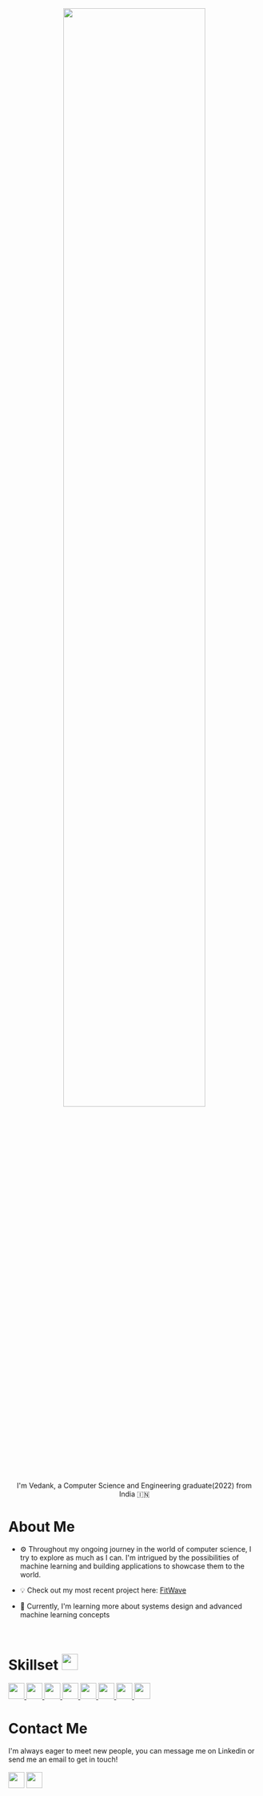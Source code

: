 <div align="center">
<img src="https://rishavanand.github.io/static/images/greetings.gif" align="center" style="width: 75%" />
</div>
<br>
<div align="center">I'm Vedank, a Computer Science and Engineering graduate(2022) from India 🇮🇳</div>  

<h1> About Me </h1>

- ⚙️ Throughout my ongoing journey in the world of computer science, I try to explore as much as I can. I'm intrigued by the possibilities of machine learning and building applications to showcase them to the world.

- 💡 Check out my most recent project here: <a href = "https://github.com/VedankPande/FitWave">FitWave</a>

- 🌱 Currently, I'm learning more about systems design and advanced machine learning concepts


<br>

<h1> Skillset <img src = "https://media2.giphy.com/media/QssGEmpkyEOhBCb7e1/giphy.gif?cid=ecf05e47a0n3gi1bfqntqmob8g9aid1oyj2wr3ds3mg700bl&rid=giphy.gif" width = 32px height=32px> </h1>
<a href= https://github.com/VedankPande ?tab=repositories&q=&type=&language=python&sort= > <img width ='32px' src ='https://raw.githubusercontent.com/rahulbanerjee26/githubAboutMeGenerator/main/icons/python.svg'> </a>
<a href= https://github.com/VedankPande ?tab=repositories&q=&type=&language=cpp&sort= > <img width ='32px' src ='https://raw.githubusercontent.com/rahulbanerjee26/githubAboutMeGenerator/main/icons/cpp.svg'> </a>
<a href= https://github.com/VedankPande ?tab=repositories&q=&type=&language=java&sort= > <img width ='32px' src ='https://raw.githubusercontent.com/rahulbanerjee26/githubAboutMeGenerator/main/icons/java.svg'> </a>
<a href= https://github.com/VedankPande ?tab=repositories&q=&type=&language=flutter&sort= > <img width ='32px' src ='https://raw.githubusercontent.com/rahulbanerjee26/githubAboutMeGenerator/main/icons/flutter.svg'> </a>
<a href= https://github.com/VedankPande ?tab=repositories&q=&type=&language=dart&sort= > <img width ='32px' src ='https://raw.githubusercontent.com/rahulbanerjee26/githubAboutMeGenerator/main/icons/dart.svg'> </a>
<a href= https://github.com/VedankPande ?tab=repositories&q=&type=&language=tensorflow&sort= > <img width ='32px' src ='https://raw.githubusercontent.com/rahulbanerjee26/githubAboutMeGenerator/main/icons/tensorflow.svg'> </a>
<a href= https://github.com/VedankPande ?tab=repositories&q=&type=&language=mysql&sort= > <img width ='32px' src ='https://raw.githubusercontent.com/rahulbanerjee26/githubAboutMeGenerator/main/icons/mysql.svg'> </a>
<a href= https://github.com/VedankPande ?tab=repositories&q=&type=&language=sqlite&sort= > <img width ='32px' src ='https://raw.githubusercontent.com/rahulbanerjee26/githubAboutMeGenerator/main/icons/sqlite.svg'> </a>

<br>
<h1> Contact Me </h1>
I'm always eager to meet new people, you can message me on Linkedin or send me an email to get in touch!
<br><br>
<a href = 'https://www.linkedin.com/in/vedank-pande/'> <img width = '32px' align= 'center' src="https://raw.githubusercontent.com/rahulbanerjee26/githubAboutMeGenerator/main/icons/linked-in-alt.svg"/></a>
<a href ='mailto:vedank.pande@gmail.com'> <img width="32px" align = 'center' src = 'https://user-images.githubusercontent.com/5141132/50740364-7ea80880-1217-11e9-8faf-2348e31beedd.png'/></a>
<br>
<!--
**VedankPande/VedankPande** is a ✨ _special_ ✨ repository because its `README.md` (this file) appears on your GitHub profile.

Here are some ideas to get you started:

- 🔭 I’m currently working on ...
- 🌱 I’m currently learning ...
- 👯 I’m looking to collaborate on ...
- 🤔 I’m looking for help with ...
- 💬 Ask me about ...
- 📫 How to reach me: ...
- 😄 Pronouns: ...
- ⚡ Fun fact: ...
-->
